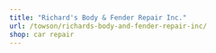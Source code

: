```yaml
---
title: "Richard's Body & Fender Repair Inc."
url: /towson/richards-body-and-fender-repair-inc/
shop: car repair
---
```

